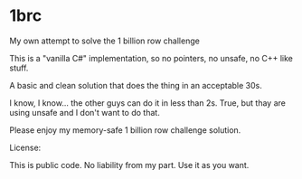 # 1brc
My own attempt to solve the 1 billion row challenge

This is a "vanilla C#" implementation, so no pointers, no unsafe, no C++ like stuff.

A basic and clean solution that does the thing in an acceptable 30s.

I know, I know... the other guys can do it in less than 2s. True, but thay are using unsafe and I don't want to do that.

Please enjoy my memory-safe 1 billion row challenge solution. 

License:

This is public code. No liability from my part. Use it as you want.
